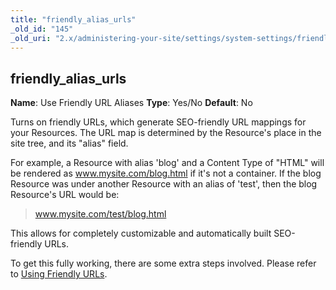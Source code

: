 ```yaml
---
title: "friendly_alias_urls"
_old_id: "145"
_old_uri: "2.x/administering-your-site/settings/system-settings/friendly_alias_urls"
---
```


## friendly\_alias\_urls

**Name**: Use Friendly URL Aliases 
**Type**: Yes/No 
**Default**: No

Turns on friendly URLs, which generate SEO-friendly URL mappings for your Resources. The URL map is determined by the Resource's place in the site tree, and its "alias" field.

For example, a Resource with alias 'blog' and a Content Type of "HTML" will be rendered as www.mysite.com/blog.html if it's not a container. If the blog Resource was under another Resource with an alias of 'test', then the blog Resource's URL would be:

> www.mysite.com/test/blog.html

This allows for completely customizable and automatically built SEO-friendly URLs.

To get this fully working, there are some extra steps involved. Please refer to [Using Friendly URLs](administering-your-site/using-friendly-urls "Using Friendly URLs").